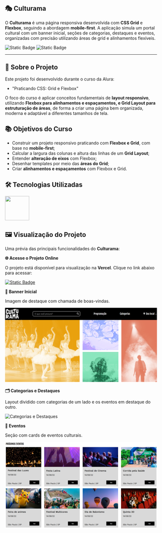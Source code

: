 ## 🎭 Culturama

O **Culturama** é uma página responsiva desenvolvida com **CSS Grid** e **Flexbox**, seguindo a abordagem **mobile-first**. A aplicação simula um portal cultural com um banner inicial, seções de categorias, destaques e eventos, organizadas com precisão utilizando áreas de grid e alinhamentos flexíveis.

![Static Badge](https://img.shields.io/badge/Conclu%C3%ADdo-label?style=for-the-badge&label=Status) ![Static Badge](https://img.shields.io/badge/Alura-label?style=for-the-badge&label=Curso&color=%23000080)

<hr>

## 🚀 Sobre o Projeto

Este projeto foi desenvolvido durante o curso da Alura:

* "Praticando CSS: Grid e Flexbox"

O foco do curso é aplicar conceitos fundamentais de **layout responsivo**, utilizando **Flexbox para alinhamentos e espaçamentos, e Grid Layout para estruturação de áreas**, de forma a criar uma página bem organizada, moderna e adaptável a diferentes tamanhos de tela.

## 📚 Objetivos do Curso

* Construir um projeto responsivo praticando com **Flexbox e Grid**, com base no **mobile-first**;
* Calcular a largura das colunas e altura das linhas de um **Grid Layout**;
* Entender **alteração de eixos** com Flexbox;
* Desenhar templates por meio das **áreas do Grid**;
* Criar **alinhamentos e espaçamentos** com Flexbox e Grid.

## 🛠️ Tecnologias Utilizadas

<img src="https://cdn.jsdelivr.net/gh/devicons/devicon@latest/icons/css3/css3-original-wordmark.svg" width="80" height="80"/>

## 🖼️ Visualização do Projeto

Uma prévia das principais funcionalidades do **Culturama**:

**🌐 Acesse o Projeto Online**

O projeto está disponível para visualização na **Vercel**. Clique no link abaixo para acessar:

<a href="https://culturama-inky-nu.vercel.app/" target="_blank">![Static Badge](https://img.shields.io/badge/Vercel-project?style=for-the-badge&color=A91079)</a>

**🎨 Banner Inicial**

Imagem de destaque com chamada de boas-vindas.

![Banner Inicial](assets/img/culturama-home.png)

**🗂️ Categorias e Destaques**

Layout dividido com categorias de um lado e os eventos em destaque do outro.

![Categorias e Destaques](assets/img/layout.png)

**📅 Eventos**

Seção com cards de eventos culturais.

![Eventos](assets/img/culturama-events.png)

